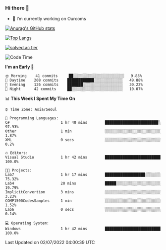 ### Hi there 👋

- 🔭 I’m currently working on Ourcoms

<!--
**Rhange/Rhange** is a ✨ _special_ ✨ repository because its `README.md` (this file) appears on your GitHub profile.

Here are some ideas to get you started:

- 🌱 I’m currently learning ...
- 👯 I’m looking to collaborate on ...
- 🤔 I’m looking for help with ...
- 💬 Ask me about ...
- 📫 How to reach me: ...
- 😄 Pronouns: ...
- ⚡ Fun fact: ...
-->

[![Anurag's GitHub stats](https://github-readme-stats.vercel.app/api?username=rhange&show_icons=true&theme=gruvbox)](https://github.com/anuraghazra/github-readme-stats)

[![Top Langs](https://github-readme-stats.vercel.app/api/top-langs/?username=rhange&layout=compact&theme=gruvbox)](https://github.com/anuraghazra/github-readme-stats)

[![solved.ac tier](http://mazassumnida.wtf/api/generate_badge?boj=rhange0511)](https://solved.ac/rhange0511)

  <!--START_SECTION:waka-->
![Code Time](http://img.shields.io/badge/Code%20Time-487%20hrs%2049%20mins-blue)

**I'm an Early 🐤** 

```text
🌞 Morning    41 commits     ██░░░░░░░░░░░░░░░░░░░░░░░   9.83% 
🌆 Daytime    208 commits    ████████████░░░░░░░░░░░░░   49.88% 
🌃 Evening    126 commits    ███████░░░░░░░░░░░░░░░░░░   30.22% 
🌙 Night      42 commits     ██░░░░░░░░░░░░░░░░░░░░░░░   10.07%

```


📊 **This Week I Spent My Time On** 

```text
⌚︎ Time Zone: Asia/Seoul

💬 Programming Languages: 
C#                       1 hr 40 mins        ████████████████████████░   97.93% 
Other                    1 min               ░░░░░░░░░░░░░░░░░░░░░░░░░   1.87% 
XML                      0 secs              ░░░░░░░░░░░░░░░░░░░░░░░░░   0.2%

🔥 Editors: 
Visual Studio            1 hr 42 mins        █████████████████████████   100.0%

🐱‍💻 Projects: 
Lab7                     1 hr 17 mins        ██████████████████░░░░░░░   75.32% 
Lab4                     20 mins             █████░░░░░░░░░░░░░░░░░░░░   19.79% 
ImplicitConvertion       3 mins              ░░░░░░░░░░░░░░░░░░░░░░░░░   3.23% 
COMP1500CodesSamples     1 min               ░░░░░░░░░░░░░░░░░░░░░░░░░   1.52% 
Lab6                     0 secs              ░░░░░░░░░░░░░░░░░░░░░░░░░   0.14%

💻 Operating System: 
Windows                  1 hr 42 mins        █████████████████████████   100.0%

```


 Last Updated on 02/07/2022 04:00:39 UTC
<!--END_SECTION:waka-->

